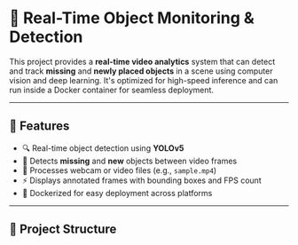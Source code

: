 # 🧠 Real-Time Object Monitoring & Detection

This project provides a **real-time video analytics** system that can detect and track **missing** and **newly placed objects** in a scene using computer vision and deep learning. It's optimized for high-speed inference and can run inside a Docker container for seamless deployment.

---

## 🎯 Features

- 🔍 Real-time object detection using **YOLOv5**
- 🧭 Detects **missing** and **new** objects between video frames
- 🎥 Processes webcam or video files (e.g., `sample.mp4`)
- ⚡ Displays annotated frames with bounding boxes and FPS count
- 🐳 Dockerized for easy deployment across platforms

---

## 📁 Project Structure

